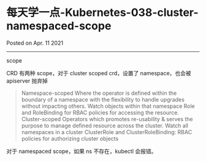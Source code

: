 # 每天学一点-Kubernetes-038-cluster-namespaced-scope

Posted on Apr. 11 2021

---

scope

CRD 有两种 scope，对于 cluster scoped crd，设置了 namespace，也会被 apiserver 抛弃掉

>Namespace-scoped
Where the operator is defined within the boundary of a namespace with the flexibility to handle upgrades without impacting others.
Watch objects within that namespace
Role and RoleBinding for RBAC policies for accessing the resource.
Cluster-scoped
Operators which promotes re-usability & serves the purpose to manage defined resource across the cluster.
Watch all namespaces in a cluster
ClusterRole and ClusterRoleBinding: RBAC policies for authorizing cluster objects

对于 namespaced scope，如果 ns 不存在，kubectl 会报错。
